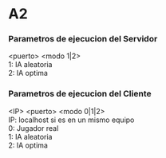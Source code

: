 # A2
### Parametros de ejecucion del Servidor  
\<puerto\> \<modo 1|2\>  
  1: IA aleatoria  
  2: IA optima   
    
### Parametros de ejecucion del Cliente
\<IP\> \<puerto\> \<modo 0|1|2\>  
  IP: localhost si es en un mismo equipo  
  0: Jugador real  
  1: IA aleatoria  
  2: IA optima  
